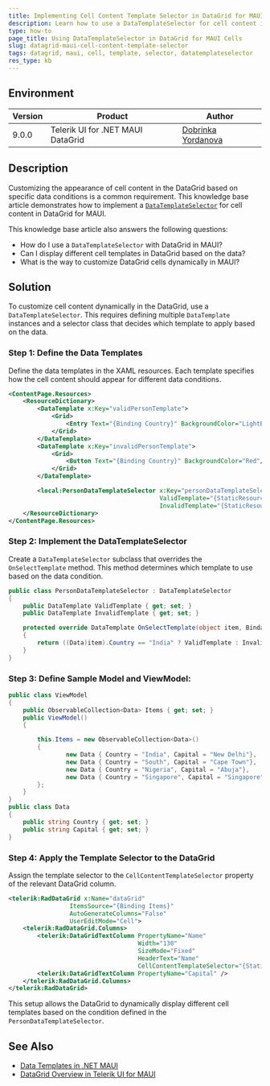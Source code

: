 ```yaml
---
title: Implementing Cell Content Template Selector in DataGrid for MAUI
description: Learn how to use a DataTemplateSelector for cell content in DataGrid for MAUI to display different templates based on data conditions.
type: how-to
page_title: Using DataTemplateSelector in DataGrid for MAUI Cells
slug: datagrid-maui-cell-content-template-selector
tags: datagrid, maui, cell, template, selector, datatemplateselector
res_type: kb
---
```


## Environment

| Version | Product | Author | 
| --- | --- | ---- | 
| 9.0.0 | Telerik UI for .NET MAUI DataGrid | [Dobrinka Yordanova](https://www.telerik.com/blogs/author/dobrinka-yordanova)|

## Description

Customizing the appearance of cell content in the DataGrid based on specific data conditions is a common requirement. This knowledge base article demonstrates how to implement a [`DataTemplateSelector`](https://learn.microsoft.com/en-us/dotnet/maui/fundamentals/datatemplate?view=net-maui-9.0#create-a-datatemplateselector) for cell content in DataGrid for MAUI. 

This knowledge base article also answers the following questions:
- How do I use a `DataTemplateSelector` with DataGrid in MAUI?
- Can I display different cell templates in DataGrid based on the data?
- What is the way to customize DataGrid cells dynamically in MAUI?

## Solution

To customize cell content dynamically in the DataGrid, use a `DataTemplateSelector`. This requires defining multiple `DataTemplate` instances and a selector class that decides which template to apply based on the data.

### Step 1: Define the Data Templates

Define the data templates in the XAML resources. Each template specifies how the cell content should appear for different data conditions.

```xml
<ContentPage.Resources>
    <ResourceDictionary>
        <DataTemplate x:Key="validPersonTemplate">
            <Grid>
                <Entry Text="{Binding Country}" BackgroundColor="LightBlue" />
            </Grid>
        </DataTemplate>
        <DataTemplate x:Key="invalidPersonTemplate">
            <Grid>
                <Button Text="{Binding Country}" BackgroundColor="Red"/>
            </Grid>
        </DataTemplate>

        <local:PersonDataTemplateSelector x:Key="personDataTemplateSelector"
                                          ValidTemplate="{StaticResource validPersonTemplate}"
                                          InvalidTemplate="{StaticResource invalidPersonTemplate}" />
    </ResourceDictionary>
</ContentPage.Resources>
```

### Step 2: Implement the DataTemplateSelector

Create a `DataTemplateSelector` subclass that overrides the `OnSelectTemplate` method. This method determines which template to use based on the data condition.

```csharp
public class PersonDataTemplateSelector : DataTemplateSelector
{
    public DataTemplate ValidTemplate { get; set; }
    public DataTemplate InvalidTemplate { get; set; }

    protected override DataTemplate OnSelectTemplate(object item, BindableObject container)
    {
        return ((Data)item).Country == "India" ? ValidTemplate : InvalidTemplate;
    }
}
```

### Step 3: Define Sample Model and ViewModel:

```csharp
public class ViewModel
{
    public ObservableCollection<Data> Items { get; set; }
    public ViewModel()
    {

        this.Items = new ObservableCollection<Data>()
        {
                new Data { Country = "India", Capital = "New Delhi"},
                new Data { Country = "South", Capital = "Cape Town"},
                new Data { Country = "Nigeria", Capital = "Abuja"},
                new Data { Country = "Singapore", Capital = "Singapore"}
        };
    }
}
public class Data
{
    public string Country { get; set; }
    public string Capital { get; set; }
}
```

### Step 4: Apply the Template Selector to the DataGrid

Assign the template selector to the `CellContentTemplateSelector` property of the relevant DataGrid column.

```xml
<telerik:RadDataGrid x:Name="dataGrid" 
                 ItemsSource="{Binding Items}" 
                 AutoGenerateColumns="False" 
                 UserEditMode="Cell">
    <telerik:RadDataGrid.Columns>
        <telerik:DataGridTextColumn PropertyName="Name" 
                                    Width="130"
                                    SizeMode="Fixed"
                                    HeaderText="Name"
                                    CellContentTemplateSelector="{StaticResource personDataTemplateSelector}"/>
        <telerik:DataGridTextColumn PropertyName="Capital" />
    </telerik:RadDataGrid.Columns>
</telerik:RadDataGrid>
```

This setup allows the DataGrid to dynamically display different cell templates based on the condition defined in the `PersonDataTemplateSelector`.

## See Also

- [Data Templates in .NET MAUI](https://learn.microsoft.com/en-us/dotnet/maui/fundamentals/datatemplate)
- [DataGrid Overview in Telerik UI for MAUI](https://docs.telerik.com/devtools/maui/controls/datagrid/overview)
